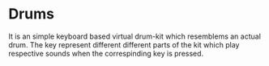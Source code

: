 # Drums
 It is an simple keyboard based virtual drum-kit which resemblems an actual drum.  The key represent different different parts of the kit which play respective sounds when the correspinding key is pressed.

